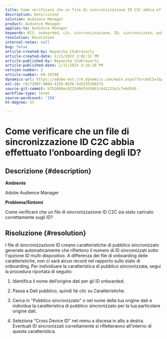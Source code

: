 ```yaml
---
title: Come verificare che un file di sincronizzazione ID C2C abbia effettuato l’onboarding degli ID?
description: Descrizione
solution: Audience Manager
product: Audience Manager
applies-to: Audience Manager
keywords: KCS, onboarded, c2c, sincronizzazione, ID, sincronizzato, pubblico, caratteristica, stato, report
resolution: Resolution
internal-notes: null
bug: false
article-created-by: Nayanika Chakravarty
article-created-date: 1/11/2023 3:02:52 PM
article-published-by: Nayanika Chakravarty
article-published-date: 1/11/2023 3:16:29 PM
version-number: 2
article-number: KA-19798
dynamics-url: https://adobe-ent.crm.dynamics.com/main.aspx?forceUCI=1&pagetype=entityrecord&etn=knowledgearticle&id=8e25c401-c191-ed11-aad1-6045bd006e5a
exl-id: c0c7208f-080d-4156-893b-5a53351b027d
source-git-commit: b753008ec622549dfd43861c641221e1c7e6d54b
workflow-type: tm+mt
source-wordcount: '158'
ht-degree: 5%

---
```


# Come verificare che un file di sincronizzazione ID C2C abbia effettuato l’onboarding degli ID?

## Descrizione {#description}


<b>Ambiente</b>

Adobe Audience Manager

<b>Problema/Sintomi</b>

Come verificare che un file di sincronizzazione ID C2C sia stato caricato correttamente sugli ID?




## Risoluzione {#resolution}


I file di sincronizzazione ID creano caratteristiche di pubblico sincronizzato generate automaticamente che riflettono il numero di ID sincronizzati sotto l&#39;opzione ID multi-dispositivo. A differenza dei file di onboarding delle caratteristiche, non ci sarà alcun record nel rapporto sullo stato di onboarding. Per individuare la caratteristica di pubblico sincronizzata, segui la procedura riportata di seguito:

1) Identifica il nome dell’origine dati per gli ID onboarded.

2) Passa a Dati pubblico, quindi fai clic su Caratteristiche.

3) Cerca in &quot;Pubblico sincronizzato&quot; o nel nome della tua origine dati e individua la caratteristica di pubblico sincronizzato per la tua particolare origine dati.

4) Seleziona &quot;Cross Device ID&quot; nel menu a discesa in alto a destra. Eventuali ID sincronizzati correttamente si rifletteranno all&#39;interno di questa caratteristica.
